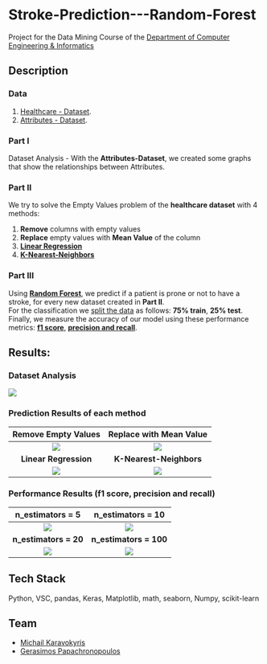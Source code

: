 # Stroke-Prediction---Random-Forest

Project for the Data Mining Course of the [Department of Computer Engineering & Informatics](https://www.ceid.upatras.gr/en)

## Description 

### Data

1. [Healthcare - Dataset](https://github.com/karavokyrismichail/Stroke-Prediction---Random-Forest/blob/main/healthcare-dataset-stroke-data/healthcare-dataset-stroke-data.csv).
2. [Attributes - Dataset](https://github.com/karavokyrismichail/Stroke-Prediction---Random-Forest/blob/main/healthcare-dataset-stroke-data/Attribute%20Information.docx).

### Part I

Dataset Analysis - With the **Attributes-Dataset**, we created some graphs that show the relationships between Attributes.

### Part II

We try to solve the Empty Values problem of the **healthcare dataset** with 4 methods:

1. **Remove** columns with empty values
2. **Replace** empty values with **Mean Value** of the column
3. [**Linear Regression**](https://en.wikipedia.org/wiki/Linear_regression)
4. [**K-Nearest-Neighbors**](https://en.wikipedia.org/wiki/K-nearest_neighbors_algorithm)

### Part III

Using [**Random Forest**](https://en.wikipedia.org/wiki/Random_forest), we predict if a patient is prone or not to have a stroke, for every new dataset created in **Part II**.
<br /> For the classification we [split the data](https://scikit-learn.org/stable/modules/generated/sklearn.model_selection.train_test_split.html) as follows: **75% train**, **25% test**.
<br /> Finally, we measure the accuracy of our model using these performance metrics: [**f1 score**](https://en.wikipedia.org/wiki/F-score), [**precision and recall**](https://en.wikipedia.org/wiki/Precision_and_recall).


## Results:

### Dataset Analysis

![ ](https://github.com/karavokyrismichail/Stroke-Prediction---Random-Forest/blob/main/graphs/multiplots.png)

### Prediction Results of each method

Remove Empty Values    |  Replace with Mean Value
:-------------------------:|:-------------------------:
![](https://github.com/karavokyrismichail/Stroke-Prediction---Random-Forest/blob/main/graphs/remove.png)  |  ![](https://github.com/karavokyrismichail/Stroke-Prediction---Random-Forest/blob/main/graphs/mean.png)
**Linear Regression**     |  **K-Nearest-Neighbors**
![](https://github.com/karavokyrismichail/Stroke-Prediction---Random-Forest/blob/main/graphs/linear%20regression.png)  |  ![](https://github.com/karavokyrismichail/Stroke-Prediction---Random-Forest/blob/main/graphs/knn.png)

### Performance Results (f1 score, precision and recall)
n_estimators = 5          |  n_estimators = 10
:-------------------------:|:-------------------------:
![](https://github.com/karavokyrismichail/Stroke-Prediction---Random-Forest/blob/main/graphs/scores.png)  |  ![](https://github.com/karavokyrismichail/Stroke-Prediction---Random-Forest/blob/main/graphs/scores-10.png)
**n_estimators = 20**     |  **n_estimators = 100**
![](https://github.com/karavokyrismichail/Stroke-Prediction---Random-Forest/blob/main/graphs/scores-20.png)  |  ![](https://github.com/karavokyrismichail/Stroke-Prediction---Random-Forest/blob/main/graphs/scores-100.png)

## Tech Stack
Python, VSC, pandas, Keras, Matplotlib, math, seaborn, Numpy, scikit-learn

## Team
- [Michail Karavokyris](https://github.com/karavokyrismichail)
- [Gerasimos Papachronopoulos](https://github.com/geras-papax)
